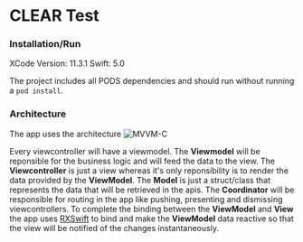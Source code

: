 # CLEAR Test

### Installation/Run
XCode Version: 11.3.1
Swift: 5.0

The project includes all PODS dependencies and should run without running a `pod install`.

### Architecture
The app uses the architecture 
![MVVM-C](https://marcosantadev.com/wp-content/uploads/mvvm-c.jpg?v=1)

Every viewcontroller will have a viewmodel. The **Viewmodel** will be reponsible for the business logic and will feed the data to the view. The **Viewcontroller** is just a view whereas it's only reponsibility is to render the data provided by the **ViewModel**. The **Model** is just a struct/class that represents the data that will be retrieved in the apis. The **Coordinator** will be responsible for routing in the app like pushing, presenting and dismissing viewcontrollers. To complete the binding between the **ViewModel** and **View** the app uses [RXSwift](https://github.com/ReactiveX/RxSwift) to bind and make the **ViewModel** data reactive so that the view will be notified of the changes instantaneously.